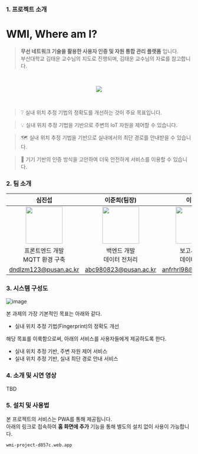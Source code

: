 ### 1. 프로젝트 소개

# WMI, Where am I?
> __무선 네트워크 기술을 활용한 사용자 인증 및 자원 통합 관리 플랫폼__ 입니다.  
> 부산대학교 김태운 교수님의 지도로 진행되며, 김태운 교수님의 자료를 참고합니다.  
 
<br>  
<p align="center">
 <img src="https://github.com/pnucse-capstone/capstone-2023-1-39/assets/71700079/a3647860-fb31-4725-a7a5-ed2faaefb689">
</p>  
<br>  

> :grey_question: 실내 위치 추정 기법의 정확도를 개선하는 것이 주요 목표입니다.  

> :bulb: 실내 위치 추정 기법을 기반으로 주변의 IoT 자원을 제어할 수 있습니다.

> 🗺️ 실내 위치 추정 기법을 기반으로 실내에서의 최단 경로를 안내받을 수 있습니다. 

> :closed_lock_with_key: 기기 기반의 인증 방식을 고안하여 더욱 안전하게 서비스를 이용할 수 있습니다.  

### 2. 팀 소개

|심진섭|이준희(팀장)|이민경|
|:-:|:-:|:-:|
|<img src="https://avatars.githubusercontent.com/u/71700079?s=400&u=9e9338f1a22b811003f826b00c9b797a01aea381&v=4" width="100" height="100">|<img src="https://avatars.githubusercontent.com/u/80378041?v=4" width="100" height="100">|<img src="https://avatars.githubusercontent.com/u/48466069?v=4" width="100" height="100">|
|프론트엔드 개발 <br> MQTT 환경 구축|백엔드 개발 <br> 데이터 전처리|보고서 작성 <br> 데이터 수집|
|dndlzm123@pusan.ac.kr|abc980823@pusan.ac.kr|anfrhrl98@pusan.ac.kr|

### 3. 시스템 구성도

![image](https://github.com/pnucse-capstone/capstone-2023-1-39/assets/71700079/0483272a-ca6e-4253-8b22-a44cb003cee2)

본 과제의 가장 기본적인 목표는 아래와 같다.  
- 실내 위치 추정 기법(Fingerprint)의 정확도 개선  

해당 목표를 이룩함으로써, 아래의 서비스를 사용자들에게 제공하도록 한다.
- 실내 위치 추정 기반, 주변 자원 제어 서비스
- 실내 위치 추정 기반, 실내 최단 경로 안내 서비스

### 4. 소개 및 시연 영상
TBD

### 5. 설치 및 사용법

본 프로젝트의 서비스는 PWA를 통해 제공됩니다.  
아래의 링크로 접속하여 __홈 화면에 추가__ 기능을 통해 별도의 설치 없이 사용이 가능합니다.  
```
wmi-project-d857c.web.app
```

